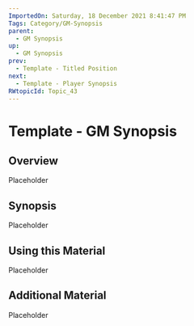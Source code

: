 ```yaml
---
ImportedOn: Saturday, 18 December 2021 8:41:47 PM
Tags: Category/GM-Synopsis
parent:
  - GM Synopsis
up:
  - GM Synopsis
prev:
  - Template - Titled Position
next:
  - Template - Player Synopsis
RWtopicId: Topic_43
---
```

# Template - GM Synopsis
## Overview
Placeholder

## Synopsis
Placeholder

## Using this Material
Placeholder

## Additional Material
Placeholder

